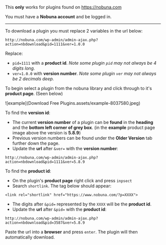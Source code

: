 This **only** works for plugins found on https://nobuna.com

You must have a **Nobuna account** and be logged in.

___
To download a plugin you must replace 2 variables in the url below:
```
http://nobuna.com/wp-admin/admin-ajax.php?action=nbdownload&pid=1111&ver=1.0.0
```
Replace:
-  `pid=1111` with a **product id**. *Note some plugin `pid` may not always be 4 digits long.*
-  `ver=1.0.0` with **version number**. *Note some plugin `ver` may not always be 2 decimals deep.*

To begin select a plugin from the nobuna library and click through to it's **product page**. (Seen below)

![example](Download Free Plugins.assets/example-8037580.jpeg)

To find the **version id**:

- The current **version number** of a plugin can be **found** in the **heading** and the **bottom left corner of grey box**. (in the **example** product page image above the version is **5.8.9**)
- Previous version numbers can be found under the **Older Version** tab further down the page.
- Update the **url** after `&ver=` with the **version number**:
```
http://nobuna.com/wp-admin/admin-ajax.php?action=nbdownload&pid=1111&ver=5.8.9
```
To find the **product id**:
- On the plugin's **product page** right click and press `inpsect`
- Search `shortlink`. The tag below should appear:
```
<link rel="shortlink" href="https://www.nobuna.com/?p=XXXX">
```
- The digits after `&pid=` represented by the `XXXX` will be the **product id**.
- Update the **url** after `&pid=` with the **product id**:
```
http://nobuna.com/wp-admin/admin-ajax.php?action=nbdownload&pid=3587&ver=5.8.9
```

Paste the url into a **browser** and press `enter`. The plugin will then automatically download.



